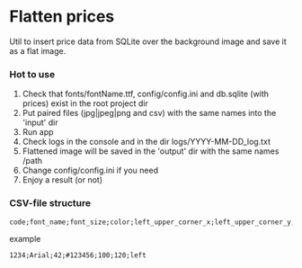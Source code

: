# Flatten prices

Util to insert price data from SQLite over the background image and save it as a flat image.

### Hot to use

1. Check that fonts/fontName.ttf, config/config.ini and db.sqlite (with prices) exist in the root project dir
2. Put paired files (jpg|jpeg|png and csv) with the same names into the 'input' dir
3. Run app
4. Check logs in the console and in the dir logs/YYYY-MM-DD_log.txt
5. Flattened image will be saved in the 'output' dir with the same names /path
6. Change config/config.ini if you need
7. Enjoy a result (or not)

### CSV-file structure
```text
code;font_name;font_size;color;left_upper_corner_x;left_upper_corner_y,align
```

example
```text
1234;Arial;42;#123456;100;120;left
```
